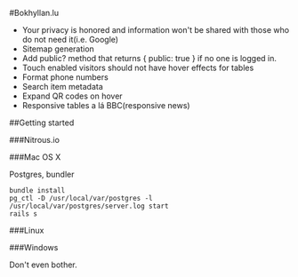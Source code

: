 #Bokhyllan.lu

* Your privacy is honored and information won't be shared with those who do not need it(i.e. Google)
* Sitemap generation
* Add public? method that returns { public: true } if no one is logged in.
* Touch enabled visitors should not have hover effects for tables
* Format phone numbers
* Search item metadata
* Expand QR codes on hover
* Responsive tables a lá BBC(responsive news)

##Getting started

###Nitrous.io

###Mac OS X

Postgres, bundler

    bundle install
    pg_ctl -D /usr/local/var/postgres -l /usr/local/var/postgres/server.log start
    rails s

###Linux

###Windows

Don't even bother.
